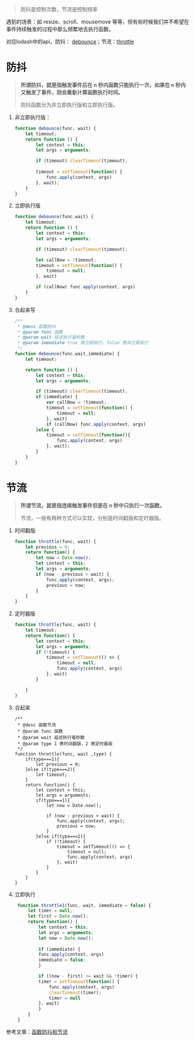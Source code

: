 > 防抖是控制次数，节流是控制频率

遇到的场景：如 resize、scroll、mousemove 等等，但有些时候我们并不希望在事件持续触发的过程中那么频繁地去执行函数。

对应lodash中的api，防抖： [debounce](https://lodash.com/docs/4.17.15#debounce)；节流：[throttle](https://lodash.com/docs/4.17.15#throttle)

# 防抖

> **所谓防抖，就是指触发事件后在 n 秒内函数只能执行一次，如果在 n 秒内又触发了事件，则会重新计算函数执行时间。**
>
> 防抖函数分为非立即执行版和立即执行版。

1. 非立即执行版：

   ```javascript
   function debounce(func, wait) {
       let timeout;
       return function () {
           let context = this;
           let args = arguments;
   
           if (timeout) clearTimeout(timeout);
           
           timeout = setTimeout(function() {
               func.apply(context, args)
           }, wait);
       }
   }
   ```

2. 立即执行版

   ```javascript
   function debounce(func,wait) {
       let timeout;
       return function () {
           let context = this;
           let args = arguments;
   
           if (timeout) clearTimeout(timeout);
   
           let callNow = !timeout;
           timeout = setTimeout(function() {
               timeout = null;
           }, wait)
   
           if (callNow) func.apply(context, args)
       }
   }
   ```

3. 合起来写

   ```javascript
   /**
    * @desc 函数防抖
    * @param func 函数
    * @param wait 延迟执行毫秒数
    * @param immediate true 表立即执行，false 表非立即执行
    */
   function debounce(func,wait,immediate) {
       let timeout;
   
       return function () {
           let context = this;
           let args = arguments;
   
           if (timeout) clearTimeout(timeout);
           if (immediate) {
               var callNow = !timeout;
               timeout = setTimeout(function() {
                   timeout = null;
               }, wait)
               if (callNow) func.apply(context, args)
           }else {
               timeout = setTimeout(function(){
                   func.apply(context, args)
               }, wait);
           }
       }
   }
   ```

   

# 节流

>**所谓节流，就是指连续触发事件但是在 n 秒中只执行一次函数。**
>
>节流，一般有两种方式可以实现，分别是时间戳版和定时器版。

1. 时间戳版

   ```jsx
   function throttle(func, wait) {
       let previous = 0;
       return function() {
           let now = Date.now();
           let context = this;
           let args = arguments;
           if (now - previous > wait) {
               func.apply(context, args);
               previous = now;
           }
       }
   }
   ```

2. 定时器版

   ```javascript
   function throttle(func, wait) {
       let timeout;
       return function() {
           let context = this;
           let args = arguments;
           if (!timeout) {
               timeout = setTimeout(() => {
                   timeout = null;
                   func.apply(context, args)
               }, wait)
           }
   
       }
   }
   ```

3. 合起来

   ```tsx
   /**
    * @desc 函数节流
    * @param func 函数
    * @param wait 延迟执行毫秒数
    * @param type 1 表时间戳版，2 表定时器版
    */
   function throttle(func, wait ,type) {
       if(type===1){
           let previous = 0;
       }else if(type===2){
           let timeout;
       }
       return function() {
           let context = this;
           let args = arguments;
           if(type===1){
               let now = Date.now();
   
               if (now - previous > wait) {
                   func.apply(context, args);
                   previous = now;
               }
           }else if(type===2){
               if (!timeout) {
                   timeout = setTimeout(() => {
                       timeout = null;
                       func.apply(context, args)
                   }, wait)
               }
           }
       }
   }
   ```
4. 立即执行    
   ```js
    function throttle1(func, wait, immediate = false) {
        let timer = null;
        let first = Date.now();
        return function() {
            let context = this;
            let args = arguments;
            let now = Date.now();
            
            if (immediate) {
            func.apply(context, args)
            immediate = false;
            }

            if ((now - first) >= wait && !timer) {
            timer = setTimeout(function() {
                func.apply(context, args)
                clearTimeout(timer);
                timer = null
            }, wait)
            }
        }
    }
   ```



参考文章：[函数防抖和节流](https://www.jianshu.com/p/c8b86b09daf0)
